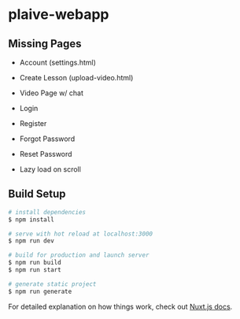 # plaive-webapp

## Missing Pages
 - Account (settings.html)
 - Create Lesson (upload-video.html)
 - Video Page w/ chat

 - Login
 - Register
 - Forgot Password
 - Reset Password

 - Lazy load on scroll

## Build Setup

```bash
# install dependencies
$ npm install

# serve with hot reload at localhost:3000
$ npm run dev

# build for production and launch server
$ npm run build
$ npm run start

# generate static project
$ npm run generate
```

For detailed explanation on how things work, check out [Nuxt.js docs](https://nuxtjs.org).
